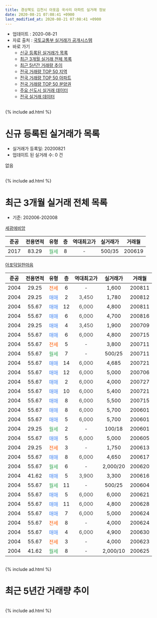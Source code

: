 ```yaml
---
title: 경상북도 김천시 아포읍 국사리 아파트 실거래 정보
date: 2020-08-21 07:08:41 +0900
last_modified_at: 2020-08-21 07:08:41 +0900
---
```


* 업데이트 : 2020-08-21
* 자료 출처 : [국토교통부 실거래가 공개시스템](http://rt.molit.go.kr)
* 바로 가기
    * [신규 등록된 실거래가 목록](#신규-등록된-실거래가-목록)
    * [최근 3개월 실거래 전체 목록](#최근-3개월-실거래-전체-목록)
    * [최근 5년간 거래량 추이](#최근-5년간-거래량-추이)
    * [전국 거래량 TOP 50 지역](https://inasie.github.io/apt-trade-info/최근-3개월-전국에서-가장-거래가-많이-발생한-지역)
    * [전국 거래량 TOP 50 아파트](https://inasie.github.io/apt-trade-info/최근-3개월-전국에서-가장-거래가-많이-발생한-아파트)
    * [전국 거래량 TOP 50 분양권](https://inasie.github.io/apt-trade-info/최근-3개월-전국에서-가장-거래가-많이-발생한-분양권)
    * [주요 신도시 실거래 데이터](https://inasie.github.io/apt-trade-info/주요-신도시)
    * [전국 실거래 데이터](https://inasie.github.io/apt-trade-info/전국)
<br>
{% include ad.html %}
<br>

# 신규 등록된 실거래가 목록
* 실거래가 등록일: 20200821
* 업데이트 된 실거래 수: 0 건

없음

<br>
{% include ad.html %}
<br>

# 최근 3개월 실거래 전체 목록
* 기준: 202006-202008


[세광에비앙](https://search.naver.com/search.naver?query=%EA%B2%BD%EC%83%81%EB%B6%81%EB%8F%84+%EA%B9%80%EC%B2%9C%EC%8B%9C+%EC%95%84%ED%8F%AC%EC%9D%8D+%EA%B5%AD%EC%82%AC%EB%A6%AC+%EC%84%B8%EA%B4%91%EC%97%90%EB%B9%84%EC%95%99)

|준공|전용면적|유형|층|역대최고가|실거래가|거래월|
|:---:|:---:|:---:|:---:|:---:|:---:|:---:|
|2017|83.29|<span style="color:#34a853">월세</span>|8|<span style="color:#444444">-</span>|500/35|200619|

[아포덕일한마음](https://search.naver.com/search.naver?query=%EA%B2%BD%EC%83%81%EB%B6%81%EB%8F%84+%EA%B9%80%EC%B2%9C%EC%8B%9C+%EC%95%84%ED%8F%AC%EC%9D%8D+%EA%B5%AD%EC%82%AC%EB%A6%AC+%EC%95%84%ED%8F%AC%EB%8D%95%EC%9D%BC%ED%95%9C%EB%A7%88%EC%9D%8C)

|준공|전용면적|유형|층|역대최고가|실거래가|거래월|
|:---:|:---:|:---:|:---:|:---:|:---:|:---:|
|2004|29.25|<span style="color:#ff5a00">전세</span>|6|<span style="color:#444444">-</span>|1,600|200811|
|2004|29.25|<span style="color:#4285f3">매매</span>|2|<span style="color:#444444">3,450</span>|1,780|200812|
|2004|55.67|<span style="color:#4285f3">매매</span>|12|<span style="color:#444444">6,000</span>|4,800|200811|
|2004|55.67|<span style="color:#4285f3">매매</span>|6|<span style="color:#444444">6,000</span>|4,700|200816|
|2004|29.25|<span style="color:#4285f3">매매</span>|4|<span style="color:#444444">3,450</span>|1,900|200709|
|2004|55.67|<span style="color:#4285f3">매매</span>|6|<span style="color:#444444">6,000</span>|4,800|200715|
|2004|55.67|<span style="color:#ff5a00">전세</span>|5|<span style="color:#444444">-</span>|3,800|200711|
|2004|55.67|<span style="color:#34a853">월세</span>|7|<span style="color:#444444">-</span>|500/25|200711|
|2004|55.67|<span style="color:#4285f3">매매</span>|14|<span style="color:#444444">6,000</span>|4,685|200721|
|2004|55.67|<span style="color:#4285f3">매매</span>|12|<span style="color:#444444">6,000</span>|5,000|200706|
|2004|55.67|<span style="color:#4285f3">매매</span>|2|<span style="color:#444444">6,000</span>|4,000|200727|
|2004|55.67|<span style="color:#4285f3">매매</span>|10|<span style="color:#444444">6,000</span>|5,400|200721|
|2004|55.67|<span style="color:#4285f3">매매</span>|8|<span style="color:#444444">6,000</span>|5,500|200715|
|2004|55.67|<span style="color:#4285f3">매매</span>|8|<span style="color:#444444">6,000</span>|5,700|200601|
|2004|55.67|<span style="color:#4285f3">매매</span>|5|<span style="color:#444444">6,000</span>|5,700|200601|
|2004|29.25|<span style="color:#34a853">월세</span>|2|<span style="color:#444444">-</span>|100/18|200601|
|2004|55.67|<span style="color:#4285f3">매매</span>|5|<span style="color:#444444">6,000</span>|5,000|200605|
|2004|29.25|<span style="color:#ff5a00">전세</span>|3|<span style="color:#444444">-</span>|1,750|200613|
|2004|55.67|<span style="color:#4285f3">매매</span>|8|<span style="color:#444444">6,000</span>|4,650|200617|
|2004|55.67|<span style="color:#34a853">월세</span>|6|<span style="color:#444444">-</span>|2,000/20|200620|
|2004|41.62|<span style="color:#4285f3">매매</span>|5|<span style="color:#444444">3,900</span>|3,300|200616|
|2004|55.67|<span style="color:#34a853">월세</span>|11|<span style="color:#444444">-</span>|500/25|200604|
|2004|55.67|<span style="color:#4285f3">매매</span>|5|<span style="color:#444444">6,000</span>|6,000|200621|
|2004|55.67|<span style="color:#4285f3">매매</span>|11|<span style="color:#444444">6,000</span>|4,800|200628|
|2004|55.67|<span style="color:#4285f3">매매</span>|7|<span style="color:#444444">6,000</span>|5,000|200624|
|2004|55.67|<span style="color:#ff5a00">전세</span>|8|<span style="color:#444444">-</span>|4,000|200624|
|2004|55.67|<span style="color:#4285f3">매매</span>|4|<span style="color:#444444">6,000</span>|4,900|200630|
|2004|55.67|<span style="color:#ff5a00">전세</span>|3|<span style="color:#444444">-</span>|4,000|200623|
|2004|41.62|<span style="color:#34a853">월세</span>|8|<span style="color:#444444">-</span>|2,000/10|200625|


<br>
{% include ad.html %}
<br>

# 최근 5년간 거래량 추이


<div style="width:100%;">
    <canvas id="deal_progress" height="200"></canvas>
</div>

<script>
new Chart(document.getElementById("deal_progress"), {
    type: 'line',
    data: {
        labels: ['201508','201509','201510','201511','201512','201601','201602','201603','201604','201605','201606','201607','201608','201609','201610','201611','201612','201701','201702','201703','201704','201705','201706','201707','201708','201709','201710','201711','201712','201801','201802','201803','201804','201805','201806','201807','201808','201809','201810','201811','201812','201901','201902','201903','201904','201905','201906','201907','201908','201909','201910','201911','201912','202001','202002','202003','202004','202005','202006','202007','202008'],
        datasets: [{
            label: '매매',
            pointRadius: 1,
            data: [7, 8, 3, 13, 4, 3, 0, 5, 5, 2, 5, 5, 3, 1, 8, 1, 5, 1, 4, 4, 3, 4, 7, 6, 3, 1, 2, 3, 2, 3, 3, 13, 5, 7, 1, 7, 3, 4, 7, 6, 3, 5, 6, 10, 8, 7, 5, 6, 3, 3, 7, 8, 3, 5, 10, 11, 5, 10, 9, 7, 3],
            borderColor: "rgba(255, 201, 14, 1)",
            backgroundColor: "rgba(255, 201, 14, 0.5)",
            fill: false,
            lineTension: 0
        },{
            label: '전월세',
            pointRadius: 1,
            data: [10, 5, 6, 8, 3, 4, 14, 8, 5, 6, 5, 5, 4, 6, 8, 1, 3, 3, 8, 7, 2, 2, 5, 4, 1, 2, 2, 4, 4, 2, 7, 5, 6, 5, 5, 6, 4, 2, 4, 7, 3, 5, 14, 18, 5, 7, 4, 2, 5, 1, 5, 5, 1, 2, 4, 4, 0, 6, 8, 2, 1],
            borderColor: "rgba(0, 141, 185, 1)",
            backgroundColor: "rgba(0, 141, 185, 0.5)",
            fill: false,
            lineTension: 0
        }
        ]
    },
    options: {
        responsive: true,
        title: {
            display: false
        },
        tooltips: {
            mode: 'index',
            intersect: false
        },
        hover: {
            mode: 'nearest',
            intersect: true
        },
        scales: {
            xAxes: [{
                display: true,
                scaleLabel: {
                    display: true,
                    labelString: '년/월'
                }
            }],
            yAxes: [{
                display: true,
                ticks: {
                    suggestedMin: 0,
                },
                scaleLabel: {
                    display: true,
                    labelString: '실거래 수'
                }
            }]
        }
    }
});

</script>


<br>
{% include ad.html %}
<br>

